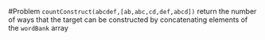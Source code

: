 #Problem
`countConstruct(abcdef,[ab,abc,cd,def,abcd])`
return the number of ways that the target can be constructed by concatenating elements of the `wordBank` array